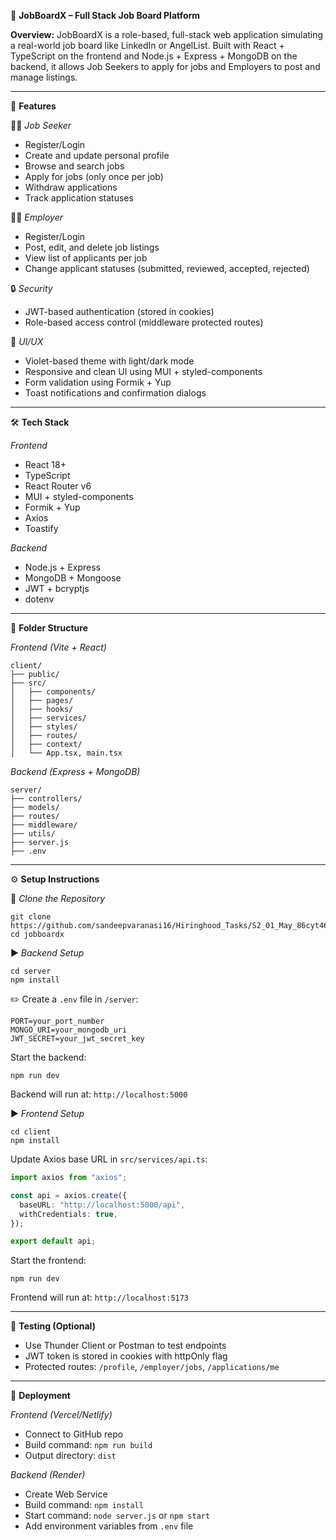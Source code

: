 💼 **JobBoardX – Full Stack Job Board Platform**

**Overview:**
JobBoardX is a role-based, full-stack web application simulating a real-world job board like LinkedIn or AngelList. Built with React + TypeScript on the frontend and Node.js + Express + MongoDB on the backend, it allows Job Seekers to apply for jobs and Employers to post and manage listings.

---

🚀 **Features**

👨‍💻 *Job Seeker*

* Register/Login
* Create and update personal profile
* Browse and search jobs
* Apply for jobs (only once per job)
* Withdraw applications
* Track application statuses

🧑‍💼 *Employer*

* Register/Login
* Post, edit, and delete job listings
* View list of applicants per job
* Change applicant statuses (submitted, reviewed, accepted, rejected)

🔒 *Security*

* JWT-based authentication (stored in cookies)
* Role-based access control (middleware protected routes)

💅 *UI/UX*

* Violet-based theme with light/dark mode
* Responsive and clean UI using MUI + styled-components
* Form validation using Formik + Yup
* Toast notifications and confirmation dialogs

---

🛠️ **Tech Stack**

*Frontend*

* React 18+
* TypeScript
* React Router v6
* MUI + styled-components
* Formik + Yup
* Axios
* Toastify

*Backend*

* Node.js + Express
* MongoDB + Mongoose
* JWT + bcryptjs
* dotenv

---

📁 **Folder Structure**

*Frontend (Vite + React)*

```
client/
├── public/
├── src/
│   ├── components/
│   ├── pages/
│   ├── hooks/
│   ├── services/
│   ├── styles/
│   ├── routes/
│   ├── context/
│   └── App.tsx, main.tsx
```

*Backend (Express + MongoDB)*

```
server/
├── controllers/
├── models/
├── routes/
├── middleware/
├── utils/
├── server.js
├── .env
```

---

⚙️ **Setup Instructions**

🔽 *Clone the Repository*

```
git clone https://github.com/sandeepvaranasi16/Hiringhood_Tasks/S2_01_May_86cyt462d/job_boardx.git
cd jobboardx
```

▶️ *Backend Setup*

```
cd server
npm install
```

✏️ Create a `.env` file in `/server`:

```
PORT=your_port_number
MONGO_URI=your_mongodb_uri
JWT_SECRET=your_jwt_secret_key
```

Start the backend:

```
npm run dev
```

Backend will run at: `http://localhost:5000`

▶️ *Frontend Setup*

```
cd client
npm install
```

Update Axios base URL in `src/services/api.ts`:

```ts
import axios from "axios";

const api = axios.create({
  baseURL: "http://localhost:5000/api",
  withCredentials: true,
});

export default api;
```

Start the frontend:

```
npm run dev
```

Frontend will run at: `http://localhost:5173`

---

🧪 **Testing (Optional)**

* Use Thunder Client or Postman to test endpoints
* JWT token is stored in cookies with httpOnly flag
* Protected routes: `/profile`, `/employer/jobs`, `/applications/me`

---

🚀 **Deployment**

*Frontend (Vercel/Netlify)*

* Connect to GitHub repo
* Build command: `npm run build`
* Output directory: `dist`

*Backend (Render)*

* Create Web Service
* Build command: `npm install`
* Start command: `node server.js` or `npm start`
* Add environment variables from `.env` file

